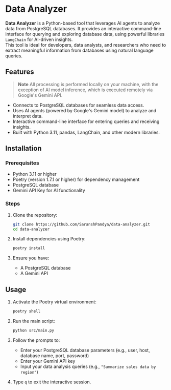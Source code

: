 # Data Analyzer

**Data Analyzer** is a Python-based tool that leverages AI agents to analyze data from PostgreSQL databases. It provides an interactive command-line interface for querying and exploring database data, using powerful libraries  `LangChain` for AI-driven insights.  
This tool is ideal for developers, data analysts, and researchers who need to extract meaningful information from databases using natural language queries.

## Features
>**Note** All processing is performed locally on your machine, with the exception of AI model inference, which is executed remotely via Google's Gemini API.
- Connects to PostgreSQL databases for seamless data access.
- Uses AI agents (powered by Google's Gemini model) to analyze and interpret data.
- Interactive command-line interface for entering queries and receiving insights.
- Built with Python 3.11, pandas, LangChain, and other modern libraries.

## Installation

### Prerequisites

- Python 3.11 or higher
- Poetry (version 1.7.1 or higher) for dependency management
- PostgreSQL database
- Gemini API Key for AI functionality

### Steps

1. Clone the repository:
    ```bash
    git clone https://github.com/SaranshPandya/data-analyzer.git
    cd data-analyzer
    ```

2. Install dependencies using Poetry:
    ```bash
    poetry install
    ```

3. Ensure you have:
   - A PostgreSQL database
   - A Gemini API

## Usage

1. Activate the Poetry virtual environment:
    ```bash
    poetry shell
    ```

2. Run the main script:
    ```bash
    python src/main.py
    ```

3. Follow the prompts to:
    - Enter your PostgreSQL database parameters (e.g., user, host, database name, port, password)
    - Enter your Gemini API key
    - Input your data analysis queries (e.g., `"Summarize sales data by region"`)

4. Type `q` to exit the interactive session.
